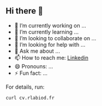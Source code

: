 ## Hi there 👋

- 🔭 I’m currently working on ...
- 🌱 I’m currently learning ...
- 👯 I’m looking to collaborate on ...
- 🤔 I’m looking for help with ...
- 💬 Ask me about ...
- 📫 How to reach me: [Linkedin](https://fr.linkedin.com/in/rlabiod)
- 😄 Pronouns: ...
- ⚡ Fun fact: ...

For details, run:

```bash
curl cv.rlabiod.fr
```
